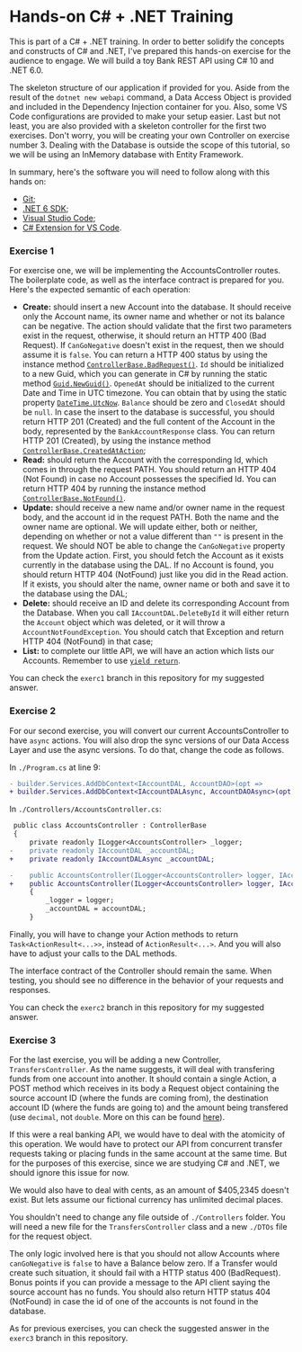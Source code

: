 # Hands-on C# + .NET Training

This is part of a C# + .NET training. In order to better solidify the concepts and constructs of C#
and .NET, I've prepared this hands-on exercise for the audience to engage. We will build a toy Bank
REST API using C# 10 and .NET 6.0.

The skeleton structure of our application if provided for you. Aside from the result of the
`dotnet new webapi` command, a Data Access Object is provided and included in the Dependency
Injection container for you. Also, some VS Code configurations are provided to make your setup
easier. Last but not least, you are also provided with a skeleton controller for the first two
exercises. Don't worry, you will be creating your own Controller on exercise number 3. Dealing with
the Database is outside the scope of this tutorial, so we will be using an InMemory database with
Entity Framework.

In summary, here's the software you will need to follow along with this hands on:
- [Git](https://git-scm.com/download);
- [.NET 6 SDK](https://dotnet.microsoft.com/en-us/download/dotnet/6.0);
- [Visual Studio Code](https://code.visualstudio.com/download);
- [C# Extension for VS Code](https://marketplace.visualstudio.com/items?itemName=ms-dotnettools.csharp).

### Exercise 1

For exercise one, we will be implementing the AccountsController routes. The boilerplate code,
as well as the interface contract is prepared for you. Here's the expected semantic of each
operation:

 * **Create:** should insert a new Account into the database. It should receive only the Account
 name, its owner name and whether or not its balance can be negative. The action should validate
 that the first two parameters exist in the request, otherwise, it should return an HTTP 400 (Bad
 Request). If `CanGoNegative` doesn't exist in the request, then we should assume it is `false`.
 You can return a HTTP 400 status by using the instance method
 [`ControllerBase.BadRequest()`](https://docs.microsoft.com/en-us/dotnet/api/microsoft.aspnetcore.mvc.controllerbase.badrequest?view=aspnetcore-6.0).
 `Id` should be initialized to a new Guid, which you can generate in C# by running the static
 method
 [`Guid.NewGuid()`](https://docs.microsoft.com/en-us/dotnet/api/system.guid.newguid?view=net-6.0).
 `OpenedAt` should be initialized to the current Date and Time in UTC
 timezone. You can obtain that by using the static property
 [`DateTime.UtcNow`](https://docs.microsoft.com/en-us/dotnet/api/system.datetime.utcnow?view=net-6.0).
 `Balance` should be zero and `ClosedAt` should be `null`. In case the insert to the database is
 successful, you should return HTTP 201 (Created) and the full content of the Account in the body,
 represented by the `BankAccountResponse` class. You can return HTTP 201 (Created), by using the
 instance method
 [`ControllerBase.CreatedAtAction`](https://docs.microsoft.com/en-us/dotnet/api/microsoft.aspnetcore.mvc.controllerbase.createdataction?view=aspnetcore-6.0);
 * **Read:** should return the Account with the corresponding Id, which comes in through the
 request PATH. You should return an HTTP 404 (Not Found) in case no Account possesses the specified
 Id. You can return HTTP 404 by running the instance method
 [`ControllerBase.NotFound()`](https://docs.microsoft.com/en-us/dotnet/api/microsoft.aspnetcore.mvc.controllerbase.notfound?view=aspnetcore-6.0).
 * **Update:** should receive a new name and/or owner name in the request body, and the account id
 in the request PATH. Both the name and the owner name are optional. We will update either, both or
 neither, depending on whether or not a value different than `""` is present in the request. We
 should NOT be able to change the `CanGoNegative` property from the Update action. First, you
 should fetch the Account as it exists currently in the database using the DAL. If no Account is
 found, you should return HTTP 404 (NotFound) just like you did in the Read action. If it exists,
 you should alter the name, owner name or both and save it to the database using the DAL;
 * **Delete:** should receive an ID and delete its corresponding Account from the Database. When
 you call `IAccountDAL.DeleteById` it will either return the `Account` object which was deleted, or
 it will throw a `AccountNotFoundException`. You should catch that Exception and return HTTP 404
 (NotFound) in that case;
 * **List:** to complete our little API, we will have an action which lists our Accounts. Remember
 to use [`yield return`](https://docs.microsoft.com/en-us/dotnet/csharp/language-reference/keywords/yield).

You can check the `exerc1` branch in this repository for my suggested answer.

### Exercise 2

For our second exercise, you will convert our current AccountsController to have `async` actions.
You will also drop the sync versions of our Data Access Layer and use the async versions. To do
that, change the code as follows.

In `./Program.cs` at line 9:

```diff
- builder.Services.AddDbContext<IAccountDAL, AccountDAO>(opt =>
+ builder.Services.AddDbContext<IAccountDALAsync, AccountDAOAsync>(opt =>
```

In `./Controllers/AccountsController.cs`:

```diff
 public class AccountsController : ControllerBase
 {
     private readonly ILogger<AccountsController> _logger;
-    private readonly IAccountDAL _accountDAL;
+    private readonly IAccountDALAsync _accountDAL;

-    public AccountsController(ILogger<AccountsController> logger, IAccountDAL accountDAL)
+    public AccountsController(ILogger<AccountsController> logger, IAccountDALAsync accountDAL)
     {
         _logger = logger;
         _accountDAL = accountDAL;
     }
```

Finally, you will have to change your Action methods to return `Task<ActionResult<...>>`, instead
of `ActionResult<...>`. And you will also have to adjust your calls to the DAL methods.

The interface contract of the Controller should remain the same. When testing, you should see no
difference in the behavior of your requests and responses.

You can check the `exerc2` branch in this repository for my suggested answer.

### Exercise 3

For the last exercise, you will be adding a new Controller, `TransfersController`. As the name
suggests, it will deal with transfering funds from one account into another. It should contain a
single Action, a POST method which receives in its body a Request object containing the source
account ID (where the funds are coming from), the destination account ID (where the funds are going
to) and the amount being transfered (use `decimal`, not `double`. More on this can be found
[here](https://docs.microsoft.com/en-us/dotnet/csharp/language-reference/builtin-types/floating-point-numeric-types)).

If this were a real banking API, we would have to deal with the atomicity of this operation. We
would have to protect our API from concurrent transfer requests taking or placing funds in the same
account at the same time. But for the purposes of this exercise, since we are studying C# and .NET,
we should ignore this issue for now.

We would also have to deal with cents, as an amount of $405,2345 doesn't exist. But lets assume our
fictional currency has unlimited decimal places.

You shouldn't need to change any file outside of `./Controllers` folder. You will need a new file
for the `TransfersController` class and a new `./DTOs` file for the request object.

The only logic involved here is that you should not allow Accounts where `canGoNegative` is `false`
to have a Balance below zero. If a Transfer would create such situation, it should fail with a
HTTP status 400 (BadRequest). Bonus points if you can provide a message to the API client saying
the source account has no funds. You should also return HTTP status 404 (NotFound) in case the id
of one of the accounts is not found in the database.

As for previous exercises, you can check the suggested answer in the `exerc3` branch in this
repository.
